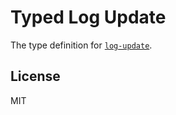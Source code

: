 # Typed Log Update

The type definition for [`log-update`](https://github.com/sindresorhus/log-update).

## License

MIT
